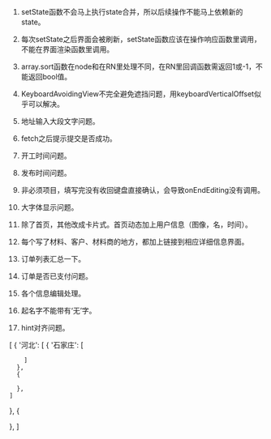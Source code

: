 1. setState函数不会马上执行state合并，所以后续操作不能马上依赖新的state。
2. 每次setState之后界面会被刷新，setState函数应该在操作响应函数里调用，不能在界面渲染函数里调用。
3. array.sort函数在node和在RN里处理不同，在RN里回调函数需返回1或-1，不能返回bool值。

1. KeyboardAvoidingView不完全避免遮挡问题，用keyboardVerticalOffset似乎可以解决。
2. 地址输入大段文字问题。
3. fetch之后提示提交是否成功。

4. 开工时间问题。
5. 发布时间问题。
6. 非必须项目，填写完没有收回键盘直接确认，会导致onEndEditing没有调用。
7. 大字体显示问题。
8. 除了首页，其他改成卡片式。首页动态加上用户信息（图像，名，时间）。
9. 每个写了材料、客户、材料商的地方，都加上链接到相应详细信息界面。
10. 订单列表汇总一下。
11. 订单是否已支付问题。
12. 各个信息编辑处理。
13. 起名字不能带有‘无’字。
14. hint对齐问题。



[
  {
    '河北':
    [
      {
        '石家庄':
        [
          
        ]
      },
      {

      },
    ]
  },
  {

  },
]

